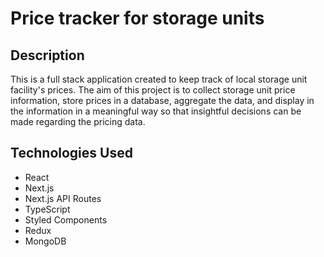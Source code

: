 # Price tracker for storage units

## Description

This is a full stack application created to keep track of local storage unit facility's prices. The aim of this project is to collect storage unit price information, store prices in a database, aggregate the data, and display in the information in a meaningful way so that insightful decisions can be made regarding the pricing data.

## Technologies Used

- React
- Next.js
- Next.js API Routes
- TypeScript
- Styled Components
- Redux
- MongoDB
